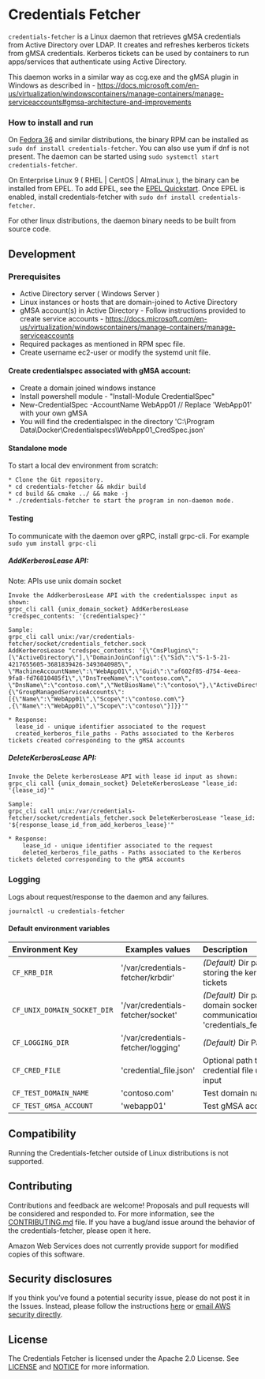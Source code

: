 # Credentials Fetcher

`credentials-fetcher` is a Linux daemon that retrieves gMSA credentials from Active Directory over LDAP. It creates and refreshes kerberos tickets from gMSA credentials. Kerberos tickets can be used by containers to run apps/services that authenticate using Active Directory.

This daemon works in a similar way as ccg.exe and the gMSA plugin in Windows as described in - https://docs.microsoft.com/en-us/virtualization/windowscontainers/manage-containers/manage-serviceaccounts#gmsa-architecture-and-improvements

### How to install and run

On [Fedora 36](_https://alt.fedoraproject.org/cloud/_) and similar distributions, the binary RPM can be installed as
`sudo dnf install credentials-fetcher`.
You can also use yum if dnf is not present.
The daemon can be started using `sudo systemctl start credentials-fetcher`.

On Enterprise Linux 9 ( RHEL | CentOS | AlmaLinux ), the binary can be installed from EPEL. To add EPEL, see the [EPEL Quickstart](_https://docs.fedoraproject.org/en-US/epel/#_quickstart_).
Once EPEL is enabled, install credentials-fetcher with 
`sudo dnf install credentials-fetcher`.

For other linux distributions, the daemon binary needs to be built from source code.

## Development

### Prerequisites

- Active Directory server ( Windows Server )
- Linux instances or hosts that are domain-joined to Active Directory
- gMSA account(s) in Active Directory - Follow instructions provided to create service accounts - https://docs.microsoft.com/en-us/virtualization/windowscontainers/manage-containers/manage-serviceaccounts
- Required packages as mentioned in RPM spec file.
- Create username ec2-user or modify the systemd unit file.

#### Create credentialspec associated with gMSA account:

- Create a domain joined windows instance
- Install powershell module - "Install-Module CredentialSpec"
- New-CredentialSpec -AccountName WebApp01 // Replace 'WebApp01' with your own gMSA
- You will find the credentialspec in the directory
  'C:\\Program Data\\Docker\\Credentialspecs\\WebApp01_CredSpec.json'

#### Standalone mode

To start a local dev environment from scratch:

```
* Clone the Git repository.
* cd credentials-fetcher && mkdir build
* cd build && cmake ../ && make -j
* ./credentials-fetcher to start the program in non-daemon mode.
```

#### Testing

To communicate with the daemon over gRPC, install grpc-cli. For example
`sudo yum install grpc-cli`

##### AddKerberosLease API:
Note: APIs use unix domain socket
```
Invoke the AddkerberosLease API with the credentialsspec input as shown:
grpc_cli call {unix_domain_socket} AddKerberosLease "credspec_contents: '{credentialspec}'"

Sample:
grpc_cli call unix:/var/credentials-fetcher/socket/credentials_fetcher.sock
AddKerberosLease "credspec_contents: '{\"CmsPlugins\":[\"ActiveDirectory\"],\"DomainJoinConfig\":{\"Sid\":\"S-1-5-21-4217655605-3681839426-3493040985\",
\"MachineAccountName\":\"WebApp01\",\"Guid\":\"af602f85-d754-4eea-9fa8-fd76810485f1\",\"DnsTreeName\":\"contoso.com\",
\"DnsName\":\"contoso.com\",\"NetBiosName\":\"contoso\"},\"ActiveDirectoryConfig\":{\"GroupManagedServiceAccounts\":[{\"Name\":\"WebApp01\",\"Scope\":\"contoso.com\"}
,{\"Name\":\"WebApp01\",\"Scope\":\"contoso\"}]}}'"

* Response:
  lease_id - unique identifier associated to the request
  created_kerberos_file_paths - Paths associated to the Kerberos tickets created corresponding to the gMSA accounts
```

##### DeleteKerberosLease API:

```
Invoke the Delete kerberosLease API with lease id input as shown:
grpc_cli call {unix_domain_socket} DeleteKerberosLease "lease_id: '{lease_id}'"

Sample:
grpc_cli call unix:/var/credentials-fetcher/socket/credentials_fetcher.sock DeleteKerberosLease "lease_id: '${response_lease_id_from_add_kerberos_lease}'"

* Response:
    lease_id - unique identifier associated to the request
    deleted_kerberos_file_paths - Paths associated to the Kerberos tickets deleted corresponding to the gMSA accounts

```

### Logging

Logs about request/response to the daemon and any failures.

```
journalctl -u credentials-fetcher
```

#### Default environment variables

| Environment Key             | Examples values                    | Description                                                                                  |
| :-------------------------- | ---------------------------------- | :------------------------------------------------------------------------------------------- |
| `CF_KRB_DIR`                | '/var/credentials-fetcher/krbdir'  | *(Default)* Dir path for storing the kerberos tickets                                        |
| `CF_UNIX_DOMAIN_SOCKET_DIR` | '/var/credentials-fetcher/socket'  | *(Default)* Dir path for the domain socker for gRPC communication 'credentials_fetcher.sock' |
| `CF_LOGGING_DIR`            | '/var/credentials-fetcher/logging' | *(Default)* Dir Path for log                                                                 |
| `CF_CRED_FILE`              | 'credential_file.json'             | Optional path to a credential file used as input                                             |
| `CF_TEST_DOMAIN_NAME`       | 'contoso.com'                      | Test domain name                                                                             |
| `CF_TEST_GMSA_ACCOUNT`      | 'webapp01'                         | Test gMSA account name                                                                       |

## Compatibility

Running the Credentials-fetcher outside of Linux distributions is not
supported.

## Contributing

Contributions and feedback are welcome! Proposals and pull requests will be considered and responded to. For more
information, see the [CONTRIBUTING.md](https://github.com/aws/credentials-fetcher/blob/master/CONTRIBUTING.md) file.
If you have a bug/and issue around the behavior of the credentials-fetcher,
please open it here.

Amazon Web Services does not currently provide support for modified copies of this software.

## Security disclosures

If you think you’ve found a potential security issue, please do not post it in the Issues.  Instead, please follow the instructions [here](https://aws.amazon.com/security/vulnerability-reporting/) or [email AWS security directly](mailto:aws-security@amazon.com).

## License

The Credentials Fetcher is licensed under the Apache 2.0 License.
See [LICENSE](LICENSE) and [NOTICE](NOTICE) for more information.
